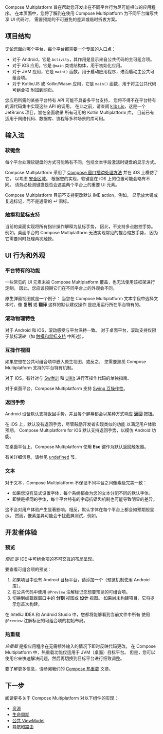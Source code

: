 [//]: # (title: 不同平台上的默认 UI 行为)

Compose Multiplatform 旨在帮助您开发出在不同平台行为尽可能相似的应用程序。
在本页面中，您将了解到在使用 Compose Multiplatform 为不同平台编写共享 UI 代码时，
需要预期的不可避免的差异或临时折衷方案。

## 项目结构

无论您面向哪个平台，每个平台都需要一个专属的入口点：

*   对于 Android，它是 `Activity`，其作用是显示来自公共代码的主可组合项。
*   对于 iOS 应用，它是 `@main` 类或结构体，用于初始化应用。
*   对于 JVM 应用，它是 `main()` 函数，用于启动应用程序，进而启动主公共可组合项。
*   对于 Kotlin/JS 或 Kotlin/Wasm 应用，它是 `main()` 函数，用于将主公共代码可组合项
    附加到网页。

您应用所需的某些平台特有 API 可能不具备多平台支持，
您将不得不在平台特有的源代码集中实现这些 API 的调用。
在此之前，请查阅 [klibs.io](https://klibs.io/)，这是一个 JetBrains 项目，旨在全面收录
所有可用的 Kotlin Multiplatform 库。
目前已有适用于网络代码、数据库、协程等多种场景的库可用。

## 输入法

### 软键盘

每个平台处理软键盘的方式可能略有不同，包括文本字段激活时键盘的显示方式。

Compose Multiplatform 采用了 [Compose 窗口插边处理方法](https://developer.android.com/develop/ui/compose/system/insets)
并在 iOS 上模仿了它，
以考虑 [安全区域](https://developer.apple.com/documentation/UIKit/positioning-content-relative-to-the-safe-area)。
根据您的实现，软键盘在 iOS 上的位置可能会略有不同。
请务必检测键盘是否会遮盖两个平台上的重要 UI 元素。

Compose Multiplatform 目前不支持更改默认 IME action，例如，
显示放大镜或复选标记，而不是通常的 &crarr; 图标。

### 触摸和鼠标支持

当前的桌面实现将所有指针操作解释为鼠标手势，
因此，不支持多点触控手势。
例如，桌面平台的 Compose Multiplatform 无法实现常见的捏合缩放手势，
因为它需要同时处理两次触摸。

## UI 行为和外观

### 平台特有的功能

一些常见的 UI 元素未被 Compose Multiplatform 覆盖，也无法使用该框架进行定制。
因此，您应该预期它们在不同平台上的外观会不同。

原生弹窗视图就是一个例子：
当您在 Compose Multiplatform 文本字段中选择文本时，像 **复制** 或 **翻译** 这样的默认建议操作
是应用运行所在平台特有的。

### 滚动物理特性

对于 Android 和 iOS，滚动感受与平台保持一致。
对于桌面平台，滚动支持仅限于鼠标滚轮（如 [触摸和鼠标支持](#touch-and-mouse-support) 中所述）。

### 互操作视图

如果您想在公共可组合项中嵌入原生视图，或反之，
您需要熟悉 Compose Multiplatform 支持的平台特有机制。

对于 iOS，有针对与 [SwiftUI](compose-swiftui-integration.md) 和 [UIKit](compose-uikit-integration.md) 进行互操作代码的单独指南。

对于桌面平台，Compose Multiplatform 支持 [Swing 互操作性](compose-desktop-swing-interoperability.md)。

### 返回手势

Android 设备默认支持返回手势，并且每个屏幕都会以某种方式响应 **返回** 按钮。

在 iOS 上，默认没有返回手势，尽管鼓励开发者实现类似的功能
以满足用户体验预期。
Compose Multiplatform for iOS 默认支持返回手势，以模仿 Android 功能。

在桌面平台上，Compose Multiplatform 使用 **Esc** 键作为默认返回触发器。

有关详细信息，请参见 [undefined](compose-navigation.md#back-gesture) 节。

### 文本

对于文本，Compose Multiplatform 不保证不同平台之间像素级完美一致：

*   如果您没有显式设置字体，每个系统都会为您的文本分配不同的默认字体。
*   即使是相同的字体，每个平台特有的字母抗锯齿机制也可能导致明显的差异。

这不会对用户体验产生显著影响。相反，默认字体在每个平台上都会如预期般显示。
然而，像素差异可能会干扰截屏测试，例如。

<!-- this should be covered in benchmarking, not as a baseline Compose Multiplatform limitation
### Initial performance

On iOS, you may notice a delay in the initial performance of individual screens compared to Android.
This can happen because Compose Multiplatform compiles UI shaders on demand.
So, if a particular shader is not cached yet, compiling it may delay rendering of a scene.

This issue affects only the first launch of each screen.
Once all necessary shaders are cached, subsequent launches are not delayed by compilation.
-->

## 开发者体验

### 预览

_预览_ 是 IDE 中可组合项的不可交互的布局呈现。

要查看可组合项的预览：

1.  如果项目中没有 Android 目标平台，请添加一个（预览机制使用 Android 库）。
2.  在公共代码中使用 `@Preview` 注解标记您想要预览的可组合项。
3.  切换到编辑器窗口中的 **分割** 视图或 **设计** 视图。
    如果尚未构建项目，它将提示您首次构建。

在 IntelliJ IDEA 和 Android Studio 中，您都将能够看到当前文件中所有
使用 `@Preview` 注解标记的可组合项的初始布局。

### 热重载

_热重载_ 是指应用程序在无需额外输入的情况下即时反映代码更改。
在 Compose Multiplatform 中，热重载功能仅适用于 JVM（桌面）目标平台。
但是，您可以使用它来快速解决问题，然后再切换到目标平台进行细致调整。

要了解更多信息，请参阅我们的 [Compose 热重载](compose-hot-reload.md) 文章。

## 下一步

阅读更多关于 Compose Multiplatform 对以下组件的实现：
*   [资源](compose-multiplatform-resources.md)
*   [生命周期](compose-lifecycle.md)
*   [公共 ViewModel](compose-viewmodel.md)
*   [导航和路由](compose-navigation-routing.md)